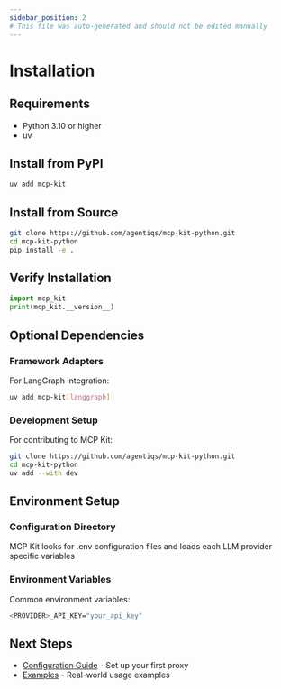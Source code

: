 ```yaml
---
sidebar_position: 2
# This file was auto-generated and should not be edited manually
---
```


# Installation

## Requirements

- Python 3.10 or higher
- uv

## Install from PyPI

```bash
uv add mcp-kit
```


## Install from Source

```bash
git clone https://github.com/agentiqs/mcp-kit-python.git
cd mcp-kit-python
pip install -e .
```

## Verify Installation

```python
import mcp_kit
print(mcp_kit.__version__)
```

## Optional Dependencies

### Framework Adapters

For LangGraph integration:
```bash
uv add mcp-kit[langgraph]
```

### Development Setup

For contributing to MCP Kit:

```bash
git clone https://github.com/agentiqs/mcp-kit-python.git
cd mcp-kit-python
uv add --with dev
```

## Environment Setup

### Configuration Directory

MCP Kit looks for .env configuration files and loads each LLM provider specific variables

### Environment Variables

Common environment variables:

```bash
<PROVIDER>_API_KEY="your_api_key"
```

## Next Steps

- [Configuration Guide](./configuration.md) - Set up your first proxy
- [Examples](../examples) - Real-world usage examples
